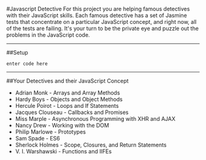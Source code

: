 #Javascript Detective
For this project you are helping famous detectives with their JavaScript skills. Each famous detective has a set of Jasmine tests that concentrate on a particular JavaScript concept, and right now, all of the tests are failing. It's your turn to be the private eye and puzzle out the problems in the JavaScript code.


-------

##Setup

    enter code here


------
##Your Detectives and their JavaScript Concept

 - Adrian Monk - Arrays and Array Methods
 - Hardy Boys  - Objects and Object Methods
 - Hercule Poirot - Loops and If Statements
 - Jacques Clouseau - Callbacks and Promises
 - Miss Marple - Asynchronous Programming with XHR and AJAX
 - Nancy Drew - Working with the DOM
 - Philip Marlowe - Prototypes
 - Sam Spade - ES6
 - Sherlock Holmes - Scope, Closures, and Return Statements
 - V. I. Warshawski - Functions and IIFEs